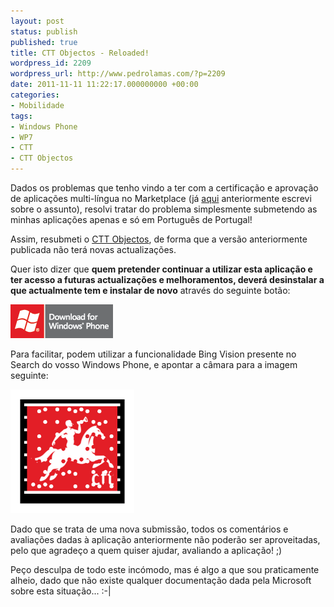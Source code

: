 ```yaml
---
layout: post
status: publish
published: true
title: CTT Objectos - Reloaded!
wordpress_id: 2209
wordpress_url: http://www.pedrolamas.com/?p=2209
date: 2011-11-11 11:22:17.000000000 +00:00
categories:
- Mobilidade
tags:
- Windows Phone
- WP7
- CTT
- CTT Objectos
---
```

Dados os problemas que tenho vindo a ter com a certificação e aprovação de aplicações multi-língua no Marketplace (já [aqui](/2011/11/06/impossivel-reduzir-o-numero-de-localizacoes-de-uma-aplicacao-windows-phone/) anteriormente escrevi sobre o assunto), resolvi tratar do problema simplesmente submetendo as minhas aplicações apenas e só em Português de Portugal!

Assim, resubmeti o [CTT Objectos](/tag/ctt-objectos/), de forma que a versão anteriormente publicada não terá novas actualizações.

Quer isto dizer que **quem pretender continuar a utilizar esta aplicação e ter acesso a futuras actualizações e melhoramentos, deverá desinstalar a que actualmente tem e instalar de novo** através do seguinte botão:

[![](/wp-content/uploads/2011/10/Download-EN-Med.png "CTT Objectos")](http://windowsphone.com/s?appid=f600b583-b1ba-4398-84aa-e52358c40532)

Para facilitar, podem utilizar a funcionalidade Bing Vision presente no Search do vosso Windows Phone, e apontar a câmara para a imagem seguinte:

![](/wp-content/uploads/2011/10/CTT-Objectos-Tag.png "CTT Objectos Tag")

Dado que se trata de uma nova submissão, todos os comentários e avaliações dadas à aplicação anteriormente não poderão ser aproveitadas, pelo que agradeço a quem quiser ajudar, avaliando a aplicação! ;)

Peço desculpa de todo este incómodo, mas é algo a que sou praticamente alheio, dado que não existe qualquer documentação dada pela Microsoft sobre esta situação... :-|
